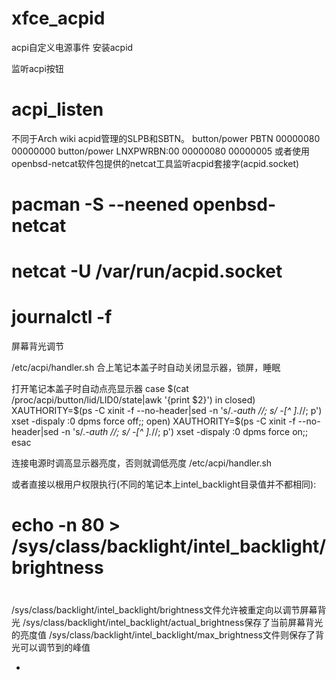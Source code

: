 # xfce_acpid
acpi自定义电源事件
安装acpid

监听acpi按钮
# acpi_listen
不同于Arch wiki acpid管理的SLPB和SBTN。
button/power PBTN 00000080 00000000
button/power LNXPWRBN:00 00000080 00000005
或者使用openbsd-netcat软件包提供的netcat工具监听acpid套接字(acpid.socket)
# pacman -S --neened openbsd-netcat
# netcat -U /var/run/acpid.socket

# journalctl -f

屏幕背光调节

/etc/acpi/handler.sh
合上笔记本盖子时自动关闭显示器，锁屏，睡眠

打开笔记本盖子时自动点亮显示器
case $(cat /proc/acpi/button/lid/LID0/state|awk '{print $2}') in
 closed) XAUTHORITY=$(ps -C xinit -f --no-header|sed -n 's/.*-auth //; s/ -[^ ].*//; p') xset -dispaly :0 dpms force off;;
 open) XAUTHORITY=$(ps -C xinit -f --no-header|sed -n 's/.*-auth //; s/ -[^ ].*//; p') xset -dispaly :0 dpms force on;;
 esac

连接电源时调高显示器亮度，否则就调低亮度
/etc/acpi/handler.sh

或者直接以根用户权限执行(不同的笔记本上intel_backlight目录值并不都相同):
# echo -n 80 > /sys/class/backlight/intel_backlight/brightness 
#
/sys/class/backlight/intel_backlight/brightness文件允许被重定向以调节屏幕背光
/sys/class/backlight/intel_backlight/actual_brightness保存了当前屏幕背光的亮度值
/sys/class/backlight/intel_backlight/max_brightness文件则保存了背光可以调节到的峰值

[acpid]: https://wiki.archlinux.org/index.php/Acpid_(%E7%AE%80%E4%BD%93%E4%B8%AD%E6%96%87)
+ [ACPI modules (简体中文) - ArchWiki]: https://wiki.archlinux.org/index.php/ACPI_modules_(%E7%AE%80%E4%BD%93%E4%B8%AD%E6%96%87)
